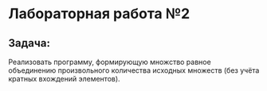 # Лабораторная работа №2
## Задача:
Реализовать программу, формирующую множство равное объединению произвольного
количества исходных множеств (без учёта кратных вхождений элементов).
